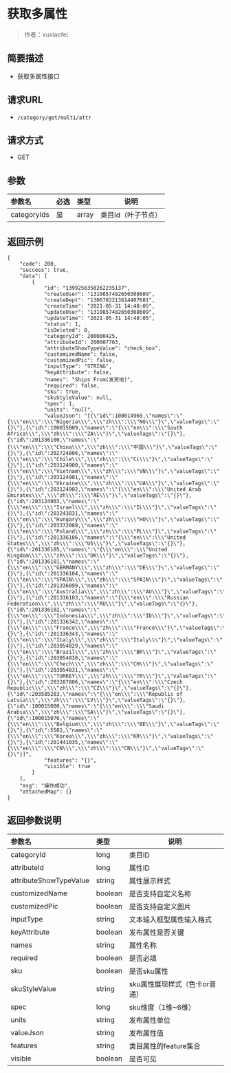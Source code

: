 # 获取多属性

> 作者：xuxiaofei

## 简要描述

- 获取多属性接口

## 请求URL
- `/category/get/multi/attr `
  
## 请求方式
- GET 

## 参数

|参数名|必选|类型|说明|
|:----    |:---|:----- |-----   |
|categoryIds |是  |array | 类目Id（叶子节点）    |


## 返回示例 

``` 
{
    "code": 200,
    "success": true,
    "data": [
        {
            "id": "1399256350262235137",
            "createUser": "1310857482650308609",
            "createDept": "1306782213614407681",
            "createTime": "2021-05-31 14:48:05",
            "updateUser": "1310857482650308609",
            "updateTime": "2021-05-31 14:48:05",
            "status": 1,
            "isDeleted": 0,
            "categoryId": 200000425,
            "attributeId": 200007763,
            "attributeShowTypeValue": "check_box",
            "customizedName": false,
            "customizedPic": false,
            "inputType": "STRING",
            "keyAttribute": false,
            "names": "Ships From(发货地)",
            "required": false,
            "sku": true,
            "skuStyleValue": null,
            "spec": 1,
            "units": "null",
            "valueJson": "[{\"id\":100014969,\"names\":\"{\\\"en\\\":\\\"Nigeria\\\",\\\"zh\\\":\\\"NG\\\"}\",\"valueTags\":\"{}\"},{\"id\":100015009,\"names\":\"{\\\"en\\\":\\\"South Africa\\\",\\\"zh\\\":\\\"ZA\\\"}\",\"valueTags\":\"{}\"},{\"id\":201336100,\"names\":\"{\\\"en\\\":\\\"China\\\",\\\"zh\\\":\\\"中国\\\"}\",\"valueTags\":\"{}\"},{\"id\":202724806,\"names\":\"{\\\"en\\\":\\\"Chile\\\",\\\"zh\\\":\\\"CL\\\"}\",\"valueTags\":\"{}\"},{\"id\":203124900,\"names\":\"{\\\"en\\\":\\\"Vietnam\\\",\\\"zh\\\":\\\"VN\\\"}\",\"valueTags\":\"{}\"},{\"id\":203124901,\"names\":\"{\\\"en\\\":\\\"Ukraine\\\",\\\"zh\\\":\\\"UA\\\"}\",\"valueTags\":\"{}\"},{\"id\":203124902,\"names\":\"{\\\"en\\\":\\\"United Arab Emirates\\\",\\\"zh\\\":\\\"AE\\\"}\",\"valueTags\":\"{}\"},{\"id\":203124903,\"names\":\"{\\\"en\\\":\\\"Israel\\\",\\\"zh\\\":\\\"IL\\\"}\",\"valueTags\":\"{}\"},{\"id\":203243831,\"names\":\"{\\\"en\\\":\\\"Hungary\\\",\\\"zh\\\":\\\"HU\\\"}\",\"valueTags\":\"{}\"},{\"id\":203372089,\"names\":\"{\\\"en\\\":\\\"Poland\\\",\\\"zh\\\":\\\"PL\\\"}\",\"valueTags\":\"{}\"},{\"id\":201336106,\"names\":\"{\\\"en\\\":\\\"United States\\\",\\\"zh\\\":\\\"US\\\"}\",\"valueTags\":\"{}\"},{\"id\":201336105,\"names\":\"{\\\"en\\\":\\\"United Kingdom\\\",\\\"zh\\\":\\\"UK\\\"}\",\"valueTags\":\"{}\"},{\"id\":201336101,\"names\":\"{\\\"en\\\":\\\"GERMANY\\\",\\\"zh\\\":\\\"DE\\\"}\",\"valueTags\":\"{}\"},{\"id\":201336104,\"names\":\"{\\\"en\\\":\\\"SPAIN\\\",\\\"zh\\\":\\\"SPAIN\\\"}\",\"valueTags\":\"{}\"},{\"id\":201336099,\"names\":\"{\\\"en\\\":\\\"Australia\\\",\\\"zh\\\":\\\"AU\\\"}\",\"valueTags\":\"{}\"},{\"id\":201336103,\"names\":\"{\\\"en\\\":\\\"Russian Federation\\\",\\\"zh\\\":\\\"RU\\\"}\",\"valueTags\":\"{}\"},{\"id\":201336102,\"names\":\"{\\\"en\\\":\\\"Indonesia\\\",\\\"zh\\\":\\\"ID\\\"}\",\"valueTags\":\"{}\"},{\"id\":201336342,\"names\":\"{\\\"en\\\":\\\"France\\\",\\\"zh\\\":\\\"France\\\"}\",\"valueTags\":\"{}\"},{\"id\":201336343,\"names\":\"{\\\"en\\\":\\\"Italy\\\",\\\"zh\\\":\\\"Italy\\\"}\",\"valueTags\":\"{}\"},{\"id\":203054829,\"names\":\"{\\\"en\\\":\\\"Brazil\\\",\\\"zh\\\":\\\"BR\\\"}\",\"valueTags\":\"{}\"},{\"id\":203054830,\"names\":\"{\\\"en\\\":\\\"Chech\\\",\\\"zh\\\":\\\"CH\\\"}\",\"valueTags\":\"{}\"},{\"id\":203054831,\"names\":\"{\\\"en\\\":\\\"TURKEY\\\",\\\"zh\\\":\\\"TR\\\"}\",\"valueTags\":\"{}\"},{\"id\":203287806,\"names\":\"{\\\"en\\\":\\\"Czech Republic\\\",\\\"zh\\\":\\\"CZ\\\"}\",\"valueTags\":\"{}\"},{\"id\":203585283,\"names\":\"{\\\"en\\\":\\\"Republic of Latvia\\\",\\\"zh\\\":\\\"LV\\\"}\",\"valueTags\":\"{}\"},{\"id\":100015000,\"names\":\"{\\\"en\\\":\\\"Saudi Arabia\\\",\\\"zh\\\":\\\"SA\\\"}\",\"valueTags\":\"{}\"},{\"id\":100015076,\"names\":\"{\\\"en\\\":\\\"Belgium\\\",\\\"zh\\\":\\\"BE\\\"}\",\"valueTags\":\"{}\"},{\"id\":5581,\"names\":\"{\\\"en\\\":\\\"Korea\\\",\\\"zh\\\":\\\"KR\\\"}\",\"valueTags\":\"{}\"},{\"id\":201441035,\"names\":\"{\\\"en\\\":\\\"CN\\\",\\\"zh\\\":\\\"CN\\\"}\",\"valueTags\":\"{}\"}]",
            "features": "{}",
            "visible": true
        }
    ],
    "msg": "操作成功",
    "attachedMap": {}
}
```

## 返回参数说明 

|参数名|类型|说明|
|:-----  |:-----|-----                           |
|categoryId |long| 类目ID |
|attributeId |long  |属性ID |
|attributeShowTypeValue |string | 属性展示样式|
|customizedName |boolean|是否支持自定义名称|
|customizedPic |boolean| 是否支持自定义图片|
|inputType |string| 文本输入框型属性输入格式|
|keyAttribute |boolean   | 发布属性是否关键 |
|names |string   | 属性名称 |
|required |boolean   | 是否必填 |
|sku |boolean   | 是否sku属性 |
|skuStyleValue |string   | sku属性展现样式（色卡or普通） |
|spec |long   | sku维度（1维~6维） |
|units |string   | 发布属性单位 |
|valueJson |string   | 发布属性值 |
|features |string   | 类目属性的feature集合 |
|visible |boolean   | 是否可见 |